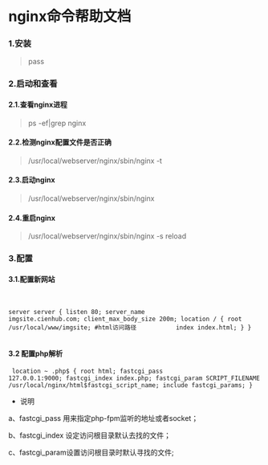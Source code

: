# nginx命令帮助文档


### 1.安装

> pass


### 2.启动和查看
#### 2.1.查看nginx进程
> ps -ef|grep nginx

#### 2.2.检测nginx配置文件是否正确
> /usr/local/webserver/nginx/sbin/nginx -t

#### 2.3.启动nginx
> /usr/local/webserver/nginx/sbin/nginx

#### 2.4.重启nginx
> /usr/local/webserver/nginx/sbin/nginx -s reload



### 3.配置

#### 3.1.配置新网站

​<code><pre>server
server {
    listen 80;
    server_name imgsite.cienhub.com;
    client_max_body_size 200m;
    location / {
        root /usr/local/www/imgsite; #html访问路径  
        index index.html;
    }
}
​</pre></code>

#### 3.2 配置php解析

<code><pre>
    location ~ \.php$ {
        root           html;
        fastcgi_pass   127.0.0.1:9000;
        fastcgi_index  index.php;
        fastcgi_param  SCRIPT_FILENAME  /usr/local/nginx/html$fastcgi_script_name;
        include        fastcgi_params;
    }
</pre></code>

- 说明

a、fastcgi_pass 用来指定php-fpm监听的地址或者socket；

b、fastcgi_index 设定访问根目录默认去找的文件；

c、fastcgi_param设置访问根目录时默认寻找的文件;
